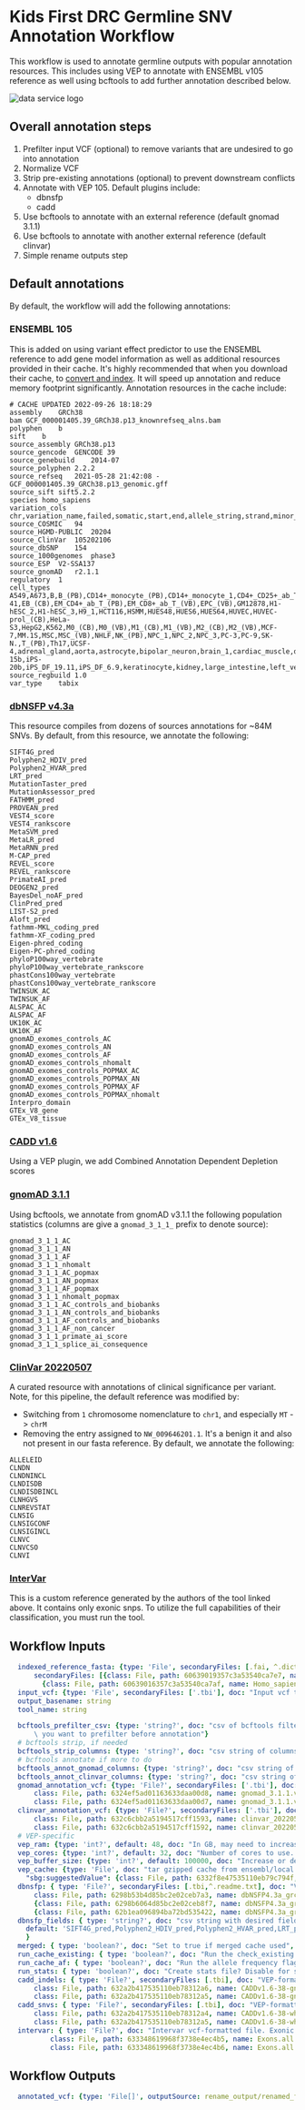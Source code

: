 # Kids First DRC Germline SNV Annotation Workflow
This workflow is used to annotate germline outputs with popular annotation resources. This includes using VEP to annotate with ENSEMBL v105 reference as well using bcftools to add further annotation described below.

![data service logo](https://github.com/d3b-center/d3b-research-workflows/raw/master/doc/kfdrc-logo-sm.png)

## Overall annotation steps
1. Prefilter input VCF (optional) to remove variants that are undesired to go into annotation
1. Normalize VCF
1. Strip pre-existing annotations (optional) to prevent downstream conflicts
1. Annotate with VEP 105. Default plugins include:
   - dbnsfp
   - cadd
1. Use bcftools to annotate with an external reference (default gnomad 3.1.1)
1. Use bcftools to annotate with another external reference (default clinvar)
1. Simple rename outputs step

## Default annotations
By default, the workflow will add the following annotations:

### ENSEMBL 105
This is added on using variant effect predictor to use the ENSEMBL reference to add gene model information as well as additional resources provided in their cache. It's highly recommended that when you download their cache, to [convert and index](https://uswest.ensembl.org/info/docs/tools/vep/script/vep_cache.html#convert). It will speed up annotation and reduce memory footprint significantly. Annotation resources in the cache include:

```
# CACHE UPDATED 2022-09-26 18:18:29
assembly	GRCh38
bam	GCF_000001405.39_GRCh38.p13_knownrefseq_alns.bam
polyphen	b
sift	b
source_assembly	GRCh38.p13
source_gencode	GENCODE 39
source_genebuild	2014-07
source_polyphen	2.2.2
source_refseq	2021-05-28 21:42:08 - GCF_000001405.39_GRCh38.p13_genomic.gff
source_sift	sift5.2.2
species	homo_sapiens
variation_cols	chr,variation_name,failed,somatic,start,end,allele_string,strand,minor_allele,minor_allele_freq,clin_sig,phenotype_or_disease,clin_sig_allele,pubmed,var_synonyms,AFR,AMR,EAS,EUR,SAS,AA,EA,gnomAD,gnomAD_AFR,gnomAD_AMR,gnomAD_ASJ,gnomAD_EAS,gnomAD_FIN,gnomAD_NFE,gnomAD_OTH,gnomAD_SAS
source_COSMIC	94
source_HGMD-PUBLIC	20204
source_ClinVar	105202106
source_dbSNP	154
source_1000genomes	phase3
source_ESP	V2-SSA137
source_gnomAD	r2.1.1
regulatory	1
cell_types	A549,A673,B,B_(PB),CD14+_monocyte_(PB),CD14+_monocyte_1,CD4+_CD25+_ab_Treg_(PB),CD4+_ab_T,CD4+_ab_T_(PB)_1,CD4+_ab_T_(PB)_2,CD4+_ab_T_(Th),CD4+_ab_T_(VB),CD8+_ab_T_(CB),CD8+_ab_T_(PB),CMP_CD4+_1,CMP_CD4+_2,CMP_CD4+_3,CM_CD4+_ab_T_(VB),DND-41,EB_(CB),EM_CD4+_ab_T_(PB),EM_CD8+_ab_T_(VB),EPC_(VB),GM12878,H1-hESC_2,H1-hESC_3,H9_1,HCT116,HSMM,HUES48,HUES6,HUES64,HUVEC,HUVEC-prol_(CB),HeLa-S3,HepG2,K562,M0_(CB),M0_(VB),M1_(CB),M1_(VB),M2_(CB),M2_(VB),MCF-7,MM.1S,MSC,MSC_(VB),NHLF,NK_(PB),NPC_1,NPC_2,NPC_3,PC-3,PC-9,SK-N.,T_(PB),Th17,UCSF-4,adrenal_gland,aorta,astrocyte,bipolar_neuron,brain_1,cardiac_muscle,dermal_fibroblast,endodermal,eosinophil_(VB),esophagus,foreskin_fibroblast_2,foreskin_keratinocyte_1,foreskin_keratinocyte_2,foreskin_melanocyte_1,foreskin_melanocyte_2,germinal_matrix,heart,hepatocyte,iPS-15b,iPS-20b,iPS_DF_19.11,iPS_DF_6.9,keratinocyte,kidney,large_intestine,left_ventricle,leg_muscle,lung_1,lung_2,mammary_epithelial_1,mammary_epithelial_2,mammary_myoepithelial,monocyte_(CB),monocyte_(VB),mononuclear_(PB),myotube,naive_B_(VB),neuron,neurosphere_(C),neurosphere_(GE),neutro_myelocyte,neutrophil_(CB),neutrophil_(VB),osteoblast,ovary,pancreas,placenta,psoas_muscle,right_atrium,right_ventricle,sigmoid_colon,small_intestine_1,small_intestine_2,spleen,stomach_1,stomach_2,thymus_1,thymus_2,trophoblast,trunk_muscle
source_regbuild	1.0
var_type	tabix
```

### [dbNSFP v4.3a](http://database.liulab.science/dbNSFP#intro)
This resource compiles from dozens of sources annotations for ~84M SNVs. By default, from this resource, we annotate the following:
```
SIFT4G_pred
Polyphen2_HDIV_pred
Polyphen2_HVAR_pred
LRT_pred
MutationTaster_pred
MutationAssessor_pred
FATHMM_pred
PROVEAN_pred
VEST4_score
VEST4_rankscore
MetaSVM_pred
MetaLR_pred
MetaRNN_pred
M-CAP_pred
REVEL_score
REVEL_rankscore
PrimateAI_pred
DEOGEN2_pred
BayesDel_noAF_pred
ClinPred_pred
LIST-S2_pred
Aloft_pred
fathmm-MKL_coding_pred
fathmm-XF_coding_pred
Eigen-phred_coding
Eigen-PC-phred_coding
phyloP100way_vertebrate
phyloP100way_vertebrate_rankscore
phastCons100way_vertebrate
phastCons100way_vertebrate_rankscore
TWINSUK_AC
TWINSUK_AF
ALSPAC_AC
ALSPAC_AF
UK10K_AC
UK10K_AF
gnomAD_exomes_controls_AC
gnomAD_exomes_controls_AN
gnomAD_exomes_controls_AF
gnomAD_exomes_controls_nhomalt
gnomAD_exomes_controls_POPMAX_AC
gnomAD_exomes_controls_POPMAX_AN
gnomAD_exomes_controls_POPMAX_AF
gnomAD_exomes_controls_POPMAX_nhomalt
Interpro_domain
GTEx_V8_gene
GTEx_V8_tissue
```

### [CADD v1.6](https://cadd.gs.washington.edu/)
Using a VEP plugin, we add Combined Annotation Dependent Depletion scores

### [gnomAD 3.1.1](https://gnomad.broadinstitute.org/)
Using bcftools, we annotate from gnomAD v3.1.1 the following population statistics (columns are give a `gnomad_3_1_1_` prefix to denote source):
```
gnomad_3_1_1_AC
gnomad_3_1_1_AN
gnomad_3_1_1_AF
gnomad_3_1_1_nhomalt
gnomad_3_1_1_AC_popmax
gnomad_3_1_1_AN_popmax
gnomad_3_1_1_AF_popmax
gnomad_3_1_1_nhomalt_popmax
gnomad_3_1_1_AC_controls_and_biobanks
gnomad_3_1_1_AN_controls_and_biobanks
gnomad_3_1_1_AF_controls_and_biobanks
gnomad_3_1_1_AF_non_cancer
gnomad_3_1_1_primate_ai_score
gnomad_3_1_1_splice_ai_consequence
```

### [ClinVar 20220507](https://www.ncbi.nlm.nih.gov/clinvar/)
A curated resource with annotations of clinical significance per variant. Note, for this pipeline, the default reference was modified by:
   - Switching from `1` chromosome nomenclature to `chr1`, and especially `MT` -> `chrM`
   - Removing the entry assigned to `NW_009646201.1`. It's a benign it and also not present in our fasta reference.
By default, we annotate the following:
```
ALLELEID
CLNDN
CLNDNINCL
CLNDISDB
CLNDISDBINCL
CLNHGVS
CLNREVSTAT
CLNSIG
CLNSIGCONF
CLNSIGINCL
CLNVC
CLNVCSO
CLNVI
```

### [InterVar](https://github.com/WGLab/InterVar)
This is a custom reference generated by the authors of the tool linked above. It contains only exonic snps. To utilize the full capabilities of their classification, you must run the tool.

## Workflow Inputs
```yaml
  indexed_reference_fasta: {type: 'File', secondaryFiles: [.fai, ^.dict], "sbg:suggestedValue": {class: File, path: 60639014357c3a53540ca7a3, name: Homo_sapiens_assembly38.fasta,
      secondaryFiles: [{class: File, path: 60639019357c3a53540ca7e7, name: Homo_sapiens_assembly38.dict},
        {class: File, path: 60639016357c3a53540ca7af, name: Homo_sapiens_assembly38.fasta.fai}]}}
  input_vcf: {type: 'File', secondaryFiles: ['.tbi'], doc: "Input vcf to annotate"}
  output_basename: string
  tool_name: string

  bcftools_prefilter_csv: {type: 'string?', doc: "csv of bcftools filter params if\
      \ you want to prefilter before annotation"}
  # bcftools strip, if needed
  bcftools_strip_columns: {type: 'string?', doc: "csv string of columns to strip if needed to avoid conflict, i.e INFO/AF"}
  # bcftools annotate if more to do
  bcftools_annot_gnomad_columns: {type: 'string?', doc: "csv string of columns from annotation to port into the input vcf, i.e", default: "INFO/gnomad_3_1_1_AC:=INFO/AC,INFO/gnomad_3_1_1_AN:=INFO/AN,INFO/gnomad_3_1_1_AF:=INFO/AF,INFO/gnomad_3_1_1_nhomalt:=INFO/nhomalt,INFO/gnomad_3_1_1_AC_popmax:=INFO/AC_popmax,INFO/gnomad_3_1_1_AN_popmax:=INFO/AN_popmax,INFO/gnomad_3_1_1_AF_popmax:=INFO/AF_popmax,INFO/gnomad_3_1_1_nhomalt_popmax:=INFO/nhomalt_popmax,INFO/gnomad_3_1_1_AC_controls_and_biobanks:=INFO/AC_controls_and_biobanks,INFO/gnomad_3_1_1_AN_controls_and_biobanks:=INFO/AN_controls_and_biobanks,INFO/gnomad_3_1_1_AF_controls_and_biobanks:=INFO/AF_controls_and_biobanks,INFO/gnomad_3_1_1_AF_non_cancer:=INFO/AF_non_cancer,INFO/gnomad_3_1_1_primate_ai_score:=INFO/primate_ai_score,INFO/gnomad_3_1_1_splice_ai_consequence:=INFO/splice_ai_consequence"}
  bcftools_annot_clinvar_columns: {type: 'string?', doc: "csv string of columns from annotation to port into the input vcf", default: "INFO/ALLELEID,INFO/CLNDN,INFO/CLNDNINCL,INFO/CLNDISDB,INFO/CLNDISDBINCL,INFO/CLNHGVS,INFO/CLNREVSTAT,INFO/CLNSIG,INFO/CLNSIGCONF,INFO/CLNSIGINCL,INFO/CLNVC,INFO/CLNVCSO,INFO/CLNVI"}
  gnomad_annotation_vcf: {type: 'File?', secondaryFiles: ['.tbi'], doc: "additional bgzipped annotation vcf file", "sbg:suggestedValue": {
      class: File, path: 6324ef5ad01163633daa00d8, name: gnomad_3.1.1.vwb_subset.vcf.gz, secondaryFiles: [{
      class: File, path: 6324ef5ad01163633daa00d7, name: gnomad_3.1.1.vwb_subset.vcf.gz.tbi}]}}
  clinvar_annotation_vcf: {type: 'File?', secondaryFiles: ['.tbi'], doc: "additional bgzipped annotation vcf file", "sbg:suggestedValue": {
      class: File, path: 632c6cbb2a5194517cff1593, name: clinvar_20220507_chr.vcf.gz, secondaryFiles: [{
      class: File, path: 632c6cbb2a5194517cff1592, name: clinvar_20220507_chr.vcf.gz.tbi}]}}
  # VEP-specific
  vep_ram: {type: 'int?', default: 48, doc: "In GB, may need to increase this value depending on the size/complexity of input"}
  vep_cores: {type: 'int?', default: 32, doc: "Number of cores to use. May need to increase for really large inputs"}
  vep_buffer_size: {type: 'int?', default: 100000, doc: "Increase or decrease to balance speed and memory usage"}
  vep_cache: {type: 'File', doc: "tar gzipped cache from ensembl/local converted cache",
    "sbg:suggestedValue": {class: File, path: 6332f8e47535110eb79c794f, name: homo_sapiens_merged_vep_105_indexed_GRCh38.tar.gz}}
  dbnsfp: { type: 'File?', secondaryFiles: [.tbi,^.readme.txt], doc: "VEP-formatted plugin file, index, and readme file containing dbNSFP annotations", "sbg:suggestedValue": {
      class: File, path: 6298b53b4d85bc2e02ceb7a3, name: dbNSFP4.3a_grch38.gz, secondaryFiles: [
      {class: File, path: 6298b6064d85bc2e02ceb8f7, name: dbNSFP4.3a_grch38.gz.tbi},
      {class: File, path: 62b1ea096894ba72bd535422, name: dbNSFP4.3a_grch38.readme.txt}]} }
  dbnsfp_fields: { type: 'string?', doc: "csv string with desired fields to annotate. Use ALL to grab all",
    default: 'SIFT4G_pred,Polyphen2_HDIV_pred,Polyphen2_HVAR_pred,LRT_pred,MutationTaster_pred,MutationAssessor_pred,FATHMM_pred,PROVEAN_pred,VEST4_score,VEST4_rankscore,MetaSVM_pred,MetaLR_pred,MetaRNN_pred,M-CAP_pred,REVEL_score,REVEL_rankscore,PrimateAI_pred,DEOGEN2_pred,BayesDel_noAF_pred,ClinPred_pred,LIST-S2_pred,Aloft_pred,fathmm-MKL_coding_pred,fathmm-XF_coding_pred,Eigen-phred_coding,Eigen-PC-phred_coding,phyloP100way_vertebrate,phyloP100way_vertebrate_rankscore,phastCons100way_vertebrate,phastCons100way_vertebrate_rankscore,TWINSUK_AC,TWINSUK_AF,ALSPAC_AC,ALSPAC_AF,UK10K_AC,UK10K_AF,gnomAD_exomes_controls_AC,gnomAD_exomes_controls_AN,gnomAD_exomes_controls_AF,gnomAD_exomes_controls_nhomalt,gnomAD_exomes_controls_POPMAX_AC,gnomAD_exomes_controls_POPMAX_AN,gnomAD_exomes_controls_POPMAX_AF,gnomAD_exomes_controls_POPMAX_nhomalt,Interpro_domain,GTEx_V8_gene,GTEx_V8_tissue'
    }
  merged: { type: 'boolean?', doc: "Set to true if merged cache used", default: true }
  run_cache_existing: { type: 'boolean?', doc: "Run the check_existing flag for cache", default: true }
  run_cache_af: { type: 'boolean?', doc: "Run the allele frequency flags for cache", default: true }
  run_stats: { type: 'boolean?', doc: "Create stats file? Disable for speed", default: false }
  cadd_indels: { type: 'File?', secondaryFiles: [.tbi], doc: "VEP-formatted plugin file and index containing CADD indel annotations", "sbg:suggestedValue": {
      class: File, path: 632a2b417535110eb78312a6, name: CADDv1.6-38-gnomad.genomes.r3.0.indel.tsv.gz, secondaryFiles: [{
      class: File, path: 632a2b417535110eb78312a5, name: CADDv1.6-38-gnomad.genomes.r3.0.indel.tsv.gz.tbi}]}}
  cadd_snvs: { type: 'File?', secondaryFiles: [.tbi], doc: "VEP-formatted plugin file and index containing CADD SNV annotations", "sbg:suggestedValue": {
      class: File, path: 632a2b417535110eb78312a4, name: CADDv1.6-38-whole_genome_SNVs.tsv.gz, secondaryFiles: [{
      class: File, path: 632a2b417535110eb78312a5, name: CADDv1.6-38-whole_genome_SNVs.tsv.gz.tbi}]} }
  intervar: { type: 'File?', doc: "Intervar vcf-formatted file. Exonic SNVs only - for more comprehensive run InterVar. See docs for custom build instructions", secondaryFiles: [.tbi], "sbg:suggestedValue": {
          class: File, path: 633348619968f3738e4ec4b5, name: Exons.all.hg38.intervar.2021-07-31.vcf.gz, secondaryFiles: [{
          class: File, path: 633348619968f3738e4ec4b6, name: Exons.all.hg38.intervar.2021-07-31.vcf.gz.tbi}]} }
```

## Workflow Outputs
```yaml
  annotated_vcf: {type: 'File[]', outputSource: rename_output/renamed_files}
```